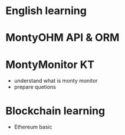 # English learning

# MontyOHM API & ORM

# MontyMonitor KT
- understand what is monty monitor
- prepare quetions

# Blockchain learning
- Ethereum basic
  
